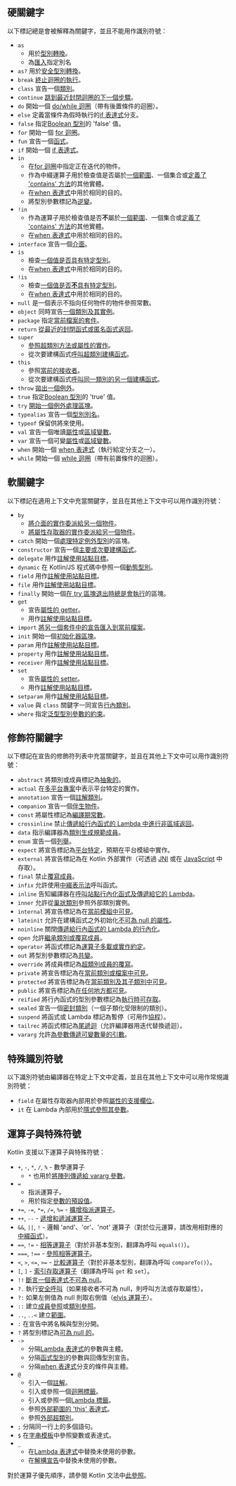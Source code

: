[//]: # (title: 關鍵字與運算子)

## 硬關鍵字

以下標記總是會被解釋為關鍵字，並且不能用作識別符號：

 * `as`
     - 用於[型別轉換](typecasts.md#unsafe-cast-operator)。
     - 為[匯入](packages.md#imports)指定別名
 * `as?` 用於[安全型別轉換](typecasts.md#safe-nullable-cast-operator)。
 * `break` [終止迴圈的執行](returns.md)。
 * `class` 宣告一個[類別](classes.md)。
 * `continue` [跳到最近封閉迴圈的下一個步驟](returns.md)。
 * `do` 開始一個 [do/while 迴圈](control-flow.md#while-loops)（帶有後置條件的迴圈）。
 * `else` 定義當條件為假時執行的[if 表達式](control-flow.md#if-expression)分支。
 * `false` 指定[Boolean 型別](booleans.md)的 'false' 值。
 * `for` 開始一個 [for 迴圈](control-flow.md#for-loops)。
 * `fun` 宣告一個[函式](functions.md)。
 * `if` 開始一個 [if 表達式](control-flow.md#if-expression)。
 * `in`
     - 在[for 迴圈](control-flow.md#for-loops)中指定正在迭代的物件。
     - 作為中綴運算子用於檢查值是否屬於[一個範圍](ranges.md)、一個集合或[定義了 'contains' 方法](operator-overloading.md#in-operator)的其他實體。
     - 在[when 表達式](control-flow.md#when-expressions-and-statements)中用於相同的目的。
     - 將型別參數標記為[逆變](generics.md#declaration-site-variance)。
 * `!in`
     - 作為運算子用於檢查值是否**不**屬於[一個範圍](ranges.md)、一個集合或[定義了 'contains' 方法](operator-overloading.md#in-operator)的其他實體。
     - 在[when 表達式](control-flow.md#when-expressions-and-statements)中用於相同的目的。
 * `interface` 宣告一個[介面](interfaces.md)。
 * `is`
     - 檢查[一個值是否具有特定型別](typecasts.md#is-and-is-operators)。
     - 在[when 表達式](control-flow.md#when-expressions-and-statements)中用於相同的目的。
 * `!is`
     - 檢查[一個值是否**不**具有特定型別](typecasts.md#is-and-is-operators)。
     - 在[when 表達式](control-flow.md#when-expressions-and-statements)中用於相同的目的。
 * `null` 是一個表示不指向任何物件的物件參照常數。
 * `object` 同時宣告[一個類別及其實例](object-declarations.md)。
 * `package` 指定[當前檔案的套件](packages.md)。
 * `return` [從最近的封閉函式或匿名函式返回](returns.md)。
 * `super`
     - [參照超類別方法或屬性的實作](inheritance.md#calling-the-superclass-implementation)。
     - 從次要建構函式[呼叫超類別建構函式](classes.md#inheritance)。
 * `this`
     - 參照[當前的接收者](this-expressions.md)。
     - 從次要建構函式[呼叫同一類別的另一個建構函式](classes.md#constructors-and-initializer-blocks)。
 * `throw` [拋出一個例外](exceptions.md)。
 * `true` 指定[Boolean 型別](booleans.md)的 'true' 值。
 * `try` [開始一個例外處理區塊](exceptions.md)。
 * `typealias` 宣告一個[型別別名](type-aliases.md)。
 * `typeof` 保留供將來使用。
 * `val` 宣告一個唯讀[屬性](properties.md)或[區域變數](basic-syntax.md#variables)。
 * `var` 宣告一個可變[屬性](properties.md)或[區域變數](basic-syntax.md#variables)。
 * `when` 開始一個 [when 表達式](control-flow.md#when-expressions-and-statements)（執行給定分支之一）。
 * `while` 開始一個 [while 迴圈](control-flow.md#while-loops)（帶有前置條件的迴圈）。

## 軟關鍵字

以下標記在適用上下文中充當關鍵字，並且在其他上下文中可以用作識別符號：

 * `by`
     - [將介面的實作委派給另一個物件](delegation.md)。
     - [將屬性存取器的實作委派給另一個物件](delegated-properties.md)。
 * `catch` 開始一個[處理特定例外型別](exceptions.md)的區塊。
 * `constructor` 宣告一個[主要或次要建構函式](classes.md#constructors-and-initializer-blocks)。
 * `delegate` 用作[註解使用站點目標](annotations.md#annotation-use-site-targets)。
 * `dynamic` 在 Kotlin/JS 程式碼中參照一個[動態型別](dynamic-type.md)。
 * `field` 用作[註解使用站點目標](annotations.md#annotation-use-site-targets)。
 * `file` 用作[註解使用站點目標](annotations.md#annotation-use-site-targets)。
 * `finally` 開始一個[在 try 區塊退出時總是會執行](exceptions.md)的區塊。
 * `get`
     - 宣告[屬性的 getter](properties.md)。
     - 用作[註解使用站點目標](annotations.md#annotation-use-site-targets)。
 * `import` [將另一個套件中的宣告匯入到當前檔案](packages.md)。
 * `init` 開始一個[初始化器區塊](classes.md#constructors-and-initializer-blocks)。
 * `param` 用作[註解使用站點目標](annotations.md#annotation-use-site-targets)。
 * `property` 用作[註解使用站點目標](annotations.md#annotation-use-site-targets)。
 * `receiver` 用作[註解使用站點目標](annotations.md#annotation-use-site-targets)。
 * `set`
     - 宣告[屬性的 setter](properties.md)。
     - 用作[註解使用站點目標](annotations.md#annotation-use-site-targets)。
* `setparam` 用作[註解使用站點目標](annotations.md#annotation-use-site-targets)。
* `value` 與 `class` 關鍵字一同宣告[行內類別](inline-classes.md)。
* `where` 指定[泛型型別參數的約束](generics.md#upper-bounds)。

## 修飾符關鍵字

以下標記在宣告的修飾符列表中充當關鍵字，並且在其他上下文中可以用作識別符號：

 * `abstract` 將類別或成員標記為[抽象的](classes.md#abstract-classes)。
 * `actual` 在[多平台專案](https://www.jetbrains.com/help/kotlin-multiplatform-dev/multiplatform-expect-actual.html)中表示平台特定的實作。
 * `annotation` 宣告一個[註解類別](annotations.md)。
 * `companion` 宣告一個[伴生物件](object-declarations.md#companion-objects)。
 * `const` 將屬性標記為[編譯期常數](properties.md#compile-time-constants)。
 * `crossinline` 禁止[傳遞給行內函式的 Lambda 中進行非區域返回](inline-functions.md#returns)。
 * `data` 指示編譯器為[類別生成規範成員](data-classes.md)。
 * `enum` 宣告一個[列舉](enum-classes.md)。
 * `expect` 將宣告標記為[平台特定](https://www.jetbrains.com/help/kotlin-multiplatform-dev/multiplatform-expect-actual.html)，預期在平台模組中實作。
 * `external` 將宣告標記為在 Kotlin 外部實作（可透過 [JNI](java-interop.md#using-jni-with-kotlin) 或在 [JavaScript](js-interop.md#external-modifier) 中存取）。
 * `final` 禁止[覆寫成員](inheritance.md#overriding-methods)。
 * `infix` 允許使用[中綴表示法](functions.md#infix-notation)呼叫函式。
 * `inline` 告知編譯器在[呼叫站點行內化函式及傳遞給它的 Lambda](inline-functions.md)。
 * `inner` 允許從[巢狀類別](nested-classes.md)參照外部類別實例。
 * `internal` 將宣告標記為在[當前模組中可見](visibility-modifiers.md)。
 * `lateinit` 允許在建構函式之外初始化[不可為 null 的屬性](properties.md#late-initialized-properties-and-variables)。
 * `noinline` 關閉[傳遞給行內函式的 Lambda 的行內化](inline-functions.md#noinline)。
 * `open` 允許[繼承類別或覆寫成員](classes.md#inheritance)。
 * `operator` 將函式標記為[運算子多載或實作約定](operator-overloading.md)。
 * `out` 將型別參數標記為[共變](generics.md#declaration-site-variance)。
 * `override` 將成員標記為[超類別成員的覆寫](inheritance.md#overriding-methods)。
 * `private` 將宣告標記為在[當前類別或檔案中可見](visibility-modifiers.md)。
 * `protected` 將宣告標記為在[當前類別及其子類別中可見](visibility-modifiers.md)。
 * `public` 將宣告標記為[在任何地方都可見](visibility-modifiers.md)。
 * `reified` 將行內函式的型別參數標記為[執行時可存取](inline-functions.md#reified-type-parameters)。
 * `sealed` 宣告一個[密封類別](sealed-classes.md)（一個子類化受限制的類別）。
 * `suspend` 將函式或 Lambda 標記為暫停（可用作[協程](coroutines-overview.md)）。
 * `tailrec` 將函式標記為[尾遞迴](functions.md#tail-recursive-functions)（允許編譯器用迭代替換遞迴）。
 * `vararg` 允許[為參數傳遞可變數量的引數](functions.md#variable-number-of-arguments-varargs)。

## 特殊識別符號

以下識別符號由編譯器在特定上下文中定義，並且在其他上下文中可以用作常規識別符號：

 * `field` 在屬性存取器內部用於參照[屬性的支援欄位](properties.md#backing-fields)。
 * `it` 在 Lambda 內部用於[隱式參照其參數](lambdas.md#it-implicit-name-of-a-single-parameter)。

## 運算子與特殊符號

Kotlin 支援以下運算子與特殊符號：

 * `+`, `-`, `*`, `/`, `%` - 數學運算子
     - `*` 也用於[將陣列傳遞給 vararg 參數](functions.md#variable-number-of-arguments-varargs)。
 * `=`
     - 指派運算子。
     - 用於指定[參數的預設值](functions.md#parameters-with-default-values)。
 * `+=`, `-=`, `*=`, `/=`, `%=` - [擴增指派運算子](operator-overloading.md#augmented-assignments)。
 * `++`, `--` - [遞增和遞減運算子](operator-overloading.md#increments-and-decrements)。
 * `&&`, `||`, `!` - 邏輯 'and'、'or'、'not' 運算子（對於位元運算，請改用相對應的[中綴函式](numbers.md#operations-on-numbers)）。
 * `==`, `!=` - [相等運算子](operator-overloading.md#equality-and-inequality-operators)（對於非基本型別，翻譯為呼叫 `equals()`）。
 * `===`, `!==` - [參照相等運算子](equality.md#referential-equality)。
 * `<`, `>`, `<=`, `>=` - [比較運算子](operator-overloading.md#comparison-operators)（對於非基本型別，翻譯為呼叫 `compareTo()`）。
 * `[`, `]` - [索引存取運算子](operator-overloading.md#indexed-access-operator)（翻譯為呼叫 `get` 和 `set`）。
 * `!!` [斷言一個表達式不可為 null](null-safety.md#not-null-assertion-operator)。
 * `?.` 執行[安全呼叫](null-safety.md#safe-call-operator)（如果接收者不可為 null，則呼叫方法或存取屬性）。
 * `?:` 如果左側值為 null 則取右側值（[elvis 運算子](null-safety.md#elvis-operator)）。
 * `::` 建立[成員參照](reflection.md#function-references)或[類別參照](reflection.md#class-references)。
 * `..`, `..<` 建立[範圍](ranges.md)。
 * `:` 在宣告中將名稱與型別分開。
 * `?` 將型別標記為[可為 null 的](null-safety.md#nullable-types-and-non-nullable-types)。
 * `->`
     - 分隔[Lambda 表達式](lambdas.md#lambda-expression-syntax)的參數與主體。
     - 分隔[函式型別](lambdas.md#function-types)的參數與回傳型別宣告。
     - 分隔[when 表達式](control-flow.md#when-expressions-and-statements)分支的條件與主體。
 * `@`
     - 引入一個[註解](annotations.md#usage)。
     - 引入或參照一個[迴圈標籤](returns.md#break-and-continue-labels)。
     - 引入或參照一個[Lambda 標籤](returns.md#return-to-labels)。
     - 參照[外部範圍的 'this' 表達式](this-expressions.md#qualified-this)。
     - 參照[外部超類別](inheritance.md#calling-the-superclass-implementation)。
 * `;` 分隔同一行上的多個語句。
 * `$` 在[字串模板](strings.md#string-templates)中參照變數或表達式。
 * `_`
     - 在[Lambda 表達式](lambdas.md#underscore-for-unused-variables)中替換未使用的參數。
     - 在[解構宣告](destructuring-declarations.md#underscore-for-unused-variables)中替換未使用的參數。

對於運算子優先順序，請參閱 Kotlin 文法中[此參照](https://kotlinlang.org/docs/reference/grammar.html#expressions)。